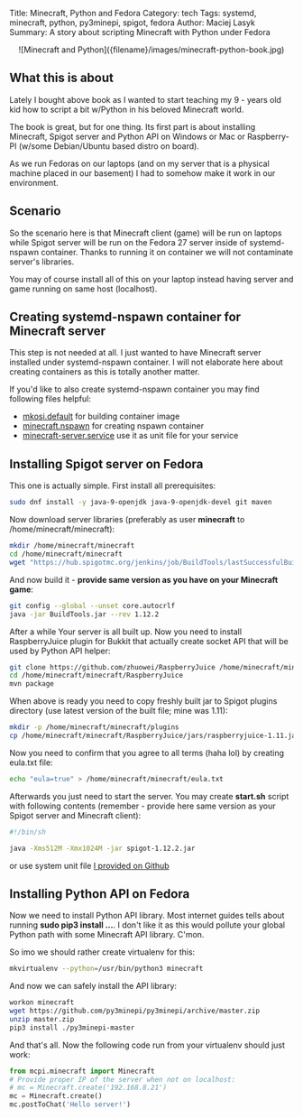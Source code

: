 Title: Minecraft, Python and Fedora
Category: tech
Tags: systemd, minecraft, python, py3minepi, spigot, fedora
Author: Maciej Lasyk
Summary: A story about scripting Minecraft with Python under Fedora 

<center>![Minecraft and Python]({filename}/images/minecraft-python-book.jpg)</center>

## What this is about ##

Lately I bought above book as I wanted to start teaching my 9 - years old kid
how to script a bit w/Python in his beloved Minecraft world.

The book is great, but for one thing. Its first part is about installing 
Minecraft, Spigot server and Python API on Windows or Mac or Raspberry-PI
(w/some Debian/Ubuntu based distro on board).

As we run Fedoras on our laptops (and on my server that is a physical machine 
placed in our basement) I had to somehow make it work in our environment.

## Scenario

So the scenario here is that Minecraft client (game) will be run on laptops
while Spigot server will be run on the Fedora 27 server inside of 
systemd-nspawn container. Thanks to running it on container we will not 
contaminate server's libraries.  

You may of course install all of this on your laptop instead having server
and game running on same host (localhost).

## Creating systemd-nspawn container for Minecraft server

This step is not needed at all. I just wanted to have Minecraft server 
installed under systemd-nspawn container. I will not elaborate here about 
creating containers as this is totally another matter.

If you'd like to also create systemd-nspawn container you may find following
files helpful:

- [mkosi.default](https://github.com/docent-net/minecraft/blob/master/server/mkosi.default)
  for building container image
- [minecraft.nspawn](https://github.com/docent-net/minecraft/blob/master/server/minecraft.nspawn)
  for creating nspawn container
- [minecraft-server.service](https://github.com/docent-net/minecraft/blob/master/server/minecraft-server.service)
  use it as unit file for your service
 
## Installing Spigot server on Fedora

This one is actually simple. First install all prerequisites:

```bash
sudo dnf install -y java-9-openjdk java-9-openjdk-devel git maven 
```

Now download server libraries (preferably as user **minecraft** to 
/home/minecraft/minecraft):

```bash
mkdir /home/minecraft/minecraft
cd /home/minecraft/minecraft
wget "https://hub.spigotmc.org/jenkins/job/BuildTools/lastSuccessfulBuild/artifact/target/BuildTools.jar"
```

And now build it - **provide same version as you have on your Minecraft game**:

```bash
git config --global --unset core.autocrlf
java -jar BuildTools.jar --rev 1.12.2
```

After a while Your server is all built up. Now you need to install 
RaspberryJuice plugin for Bukkit that actually create socket API that will be
used by Python API helper:

```bash
git clone https://github.com/zhuowei/RaspberryJuice /home/minecraft/minecraft/RaspberryJuice
cd /home/minecraft/minecraft/RaspberryJuice
mvn package
```

When above is ready you need to copy freshly built jar to Spigot plugins 
directory (use latest version of the built file; mine was 1.11):

```bash
mkdir -p /home/minecraft/minecraft/plugins
cp /home/minecraft/minecraft/RaspberryJuice/jars/raspberryjuice-1.11.jar /home/minecraft/minecraft/plugins/ 
```

Now you need to confirm that you agree to all terms (haha lol) by creating 
eula.txt file:

```bash
echo "eula=true" > /home/minecraft/minecraft/eula.txt
```

Afterwards you just need to start the server. You may create **start.sh** 
script with following contents (remember - provide here same version as your 
Spigot server and Minecraft client):

```bash
#!/bin/sh

java -Xms512M -Xmx1024M -jar spigot-1.12.2.jar
```

or use system unit file [I provided on Github]((https://github.com/docent-net/minecraft/blob/master/server/minecraft-server.service))

## Installing Python API on Fedora

Now we need to install Python API library. Most internet guides tells about
running **sudo pip3 install ...**. I don't like it as this would pollute your
global Python path with some Minecraft API library. C'mon.

So imo we should rather create virtualenv for this:

```bash
mkvirtualenv --python=/usr/bin/python3 minecraft
```

And now we can safely install the API library:

```bash
workon minecraft
wget https://github.com/py3minepi/py3minepi/archive/master.zip
unzip master.zip
pip3 install ./py3minepi-master
```

And that's all. Now the following code run from your virtualenv should just
work:

```python
from mcpi.minecraft import Minecraft
# Provide proper IP of the server when not on localhost:
# mc = Minecraft.create('192.168.8.21')
mc = Minecraft.create()
mc.postToChat('Hello server!')
```